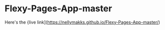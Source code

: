# Flexy-Pages-App-master
Here's the {live link](https://nellymakks.github.io/Flexy-Pages-App-master/)
